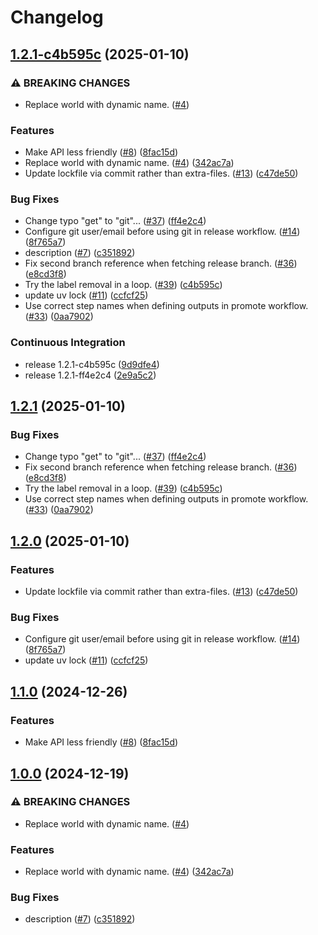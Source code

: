 # Changelog

## [1.2.1-c4b595c](https://github.com/ClaytonJY/release-please-demo/compare/v1.2.1...v1.2.1-c4b595c) (2025-01-10)


### ⚠ BREAKING CHANGES

* Replace world with dynamic name. ([#4](https://github.com/ClaytonJY/release-please-demo/issues/4))

### Features

* Make API less friendly ([#8](https://github.com/ClaytonJY/release-please-demo/issues/8)) ([8fac15d](https://github.com/ClaytonJY/release-please-demo/commit/8fac15de8ec90718fa8a9c8df8998ed12c61e953))
* Replace world with dynamic name. ([#4](https://github.com/ClaytonJY/release-please-demo/issues/4)) ([342ac7a](https://github.com/ClaytonJY/release-please-demo/commit/342ac7a6ef05239b64e95b75b330487779a9c996))
* Update lockfile via commit rather than extra-files. ([#13](https://github.com/ClaytonJY/release-please-demo/issues/13)) ([c47de50](https://github.com/ClaytonJY/release-please-demo/commit/c47de50d7e6db9c04908e7301692cc93e702106d))


### Bug Fixes

* Change typo "get" to "git"... ([#37](https://github.com/ClaytonJY/release-please-demo/issues/37)) ([ff4e2c4](https://github.com/ClaytonJY/release-please-demo/commit/ff4e2c45bbf59892f582150abdc210d22d70b72c))
* Configure git user/email before using git in release workflow. ([#14](https://github.com/ClaytonJY/release-please-demo/issues/14)) ([8f765a7](https://github.com/ClaytonJY/release-please-demo/commit/8f765a79b76170cb3bd648b924e09e0530d7514a))
* description ([#7](https://github.com/ClaytonJY/release-please-demo/issues/7)) ([c351892](https://github.com/ClaytonJY/release-please-demo/commit/c351892be4d539830b1a0ebe7bc03099a1741cb8))
* Fix second branch reference when fetching release branch. ([#36](https://github.com/ClaytonJY/release-please-demo/issues/36)) ([e8cd3f8](https://github.com/ClaytonJY/release-please-demo/commit/e8cd3f85f7b4c29130e835d2938c661d83db8218))
* Try the label removal in a loop. ([#39](https://github.com/ClaytonJY/release-please-demo/issues/39)) ([c4b595c](https://github.com/ClaytonJY/release-please-demo/commit/c4b595cb7a9e953b48971a5057d40fd44dc54ed2))
* update uv lock ([#11](https://github.com/ClaytonJY/release-please-demo/issues/11)) ([ccfcf25](https://github.com/ClaytonJY/release-please-demo/commit/ccfcf25372e1e5d39cf4e6c75539add0bfd39061))
* Use correct step names when defining outputs in promote workflow. ([#33](https://github.com/ClaytonJY/release-please-demo/issues/33)) ([0aa7902](https://github.com/ClaytonJY/release-please-demo/commit/0aa7902fe217993ade82159466990f32bab66da8))


### Continuous Integration

* release 1.2.1-c4b595c ([9d9dfe4](https://github.com/ClaytonJY/release-please-demo/commit/9d9dfe4b357e2e8ef2e03aeb23b75b009906dbde))
* release 1.2.1-ff4e2c4 ([2e9a5c2](https://github.com/ClaytonJY/release-please-demo/commit/2e9a5c218a06bf5d9b7b6ee8be794db8f8347a1f))

## [1.2.1](https://github.com/ClaytonJY/release-please-demo/compare/v1.2.0...v1.2.1) (2025-01-10)


### Bug Fixes

* Change typo "get" to "git"... ([#37](https://github.com/ClaytonJY/release-please-demo/issues/37)) ([ff4e2c4](https://github.com/ClaytonJY/release-please-demo/commit/ff4e2c45bbf59892f582150abdc210d22d70b72c))
* Fix second branch reference when fetching release branch. ([#36](https://github.com/ClaytonJY/release-please-demo/issues/36)) ([e8cd3f8](https://github.com/ClaytonJY/release-please-demo/commit/e8cd3f85f7b4c29130e835d2938c661d83db8218))
* Try the label removal in a loop. ([#39](https://github.com/ClaytonJY/release-please-demo/issues/39)) ([c4b595c](https://github.com/ClaytonJY/release-please-demo/commit/c4b595cb7a9e953b48971a5057d40fd44dc54ed2))
* Use correct step names when defining outputs in promote workflow. ([#33](https://github.com/ClaytonJY/release-please-demo/issues/33)) ([0aa7902](https://github.com/ClaytonJY/release-please-demo/commit/0aa7902fe217993ade82159466990f32bab66da8))

## [1.2.0](https://github.com/ClaytonJY/release-please-demo/compare/v1.1.0...v1.2.0) (2025-01-10)


### Features

* Update lockfile via commit rather than extra-files. ([#13](https://github.com/ClaytonJY/release-please-demo/issues/13)) ([c47de50](https://github.com/ClaytonJY/release-please-demo/commit/c47de50d7e6db9c04908e7301692cc93e702106d))


### Bug Fixes

* Configure git user/email before using git in release workflow. ([#14](https://github.com/ClaytonJY/release-please-demo/issues/14)) ([8f765a7](https://github.com/ClaytonJY/release-please-demo/commit/8f765a79b76170cb3bd648b924e09e0530d7514a))
* update uv lock ([#11](https://github.com/ClaytonJY/release-please-demo/issues/11)) ([ccfcf25](https://github.com/ClaytonJY/release-please-demo/commit/ccfcf25372e1e5d39cf4e6c75539add0bfd39061))

## [1.1.0](https://github.com/ClaytonJY/release-please-demo/compare/v1.0.0...v1.1.0) (2024-12-26)


### Features

* Make API less friendly ([#8](https://github.com/ClaytonJY/release-please-demo/issues/8)) ([8fac15d](https://github.com/ClaytonJY/release-please-demo/commit/8fac15de8ec90718fa8a9c8df8998ed12c61e953))

## [1.0.0](https://github.com/ClaytonJY/release-please-demo/compare/v0.1.0...v1.0.0) (2024-12-19)


### ⚠ BREAKING CHANGES

* Replace world with dynamic name. ([#4](https://github.com/ClaytonJY/release-please-demo/issues/4))

### Features

* Replace world with dynamic name. ([#4](https://github.com/ClaytonJY/release-please-demo/issues/4)) ([342ac7a](https://github.com/ClaytonJY/release-please-demo/commit/342ac7a6ef05239b64e95b75b330487779a9c996))


### Bug Fixes

* description ([#7](https://github.com/ClaytonJY/release-please-demo/issues/7)) ([c351892](https://github.com/ClaytonJY/release-please-demo/commit/c351892be4d539830b1a0ebe7bc03099a1741cb8))
